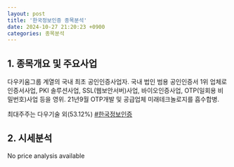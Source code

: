 ```yaml
---
layout: post
title: '한국정보인증 종목분석'
date: 2024-10-27 21:20:23 +0900
categories: 종목분석
---
```


## 1. 종목개요 및 주요사업

다우키움그룹 계열의 국내 최초 공인인증사업자. 국내 법인 범용 공인인증서 1위 업체로 인증서사업, PKI 솔루션사업, SSL(웹보안서버)사업, 바이오인증사업, OTP(일회용 비밀번호)사업 등을 영위. 21년9월 OTP개발 및 공급업체 미래테크놀로지를 흡수합병.

최대주주는 다우기술 외(53.12%)
[#한국정보인증](#)

## 2. 시세분석

No price analysis available
